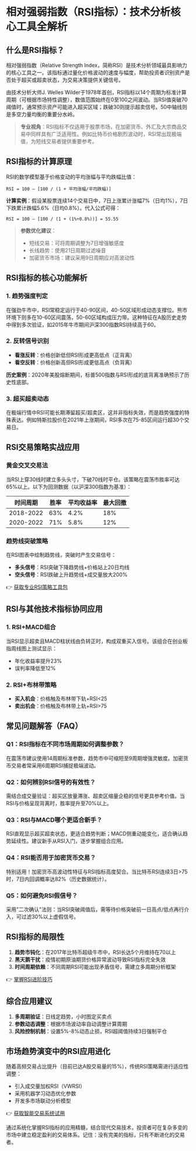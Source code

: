 # 相对强弱指数（RSI指标）：技术分析核心工具全解析

## 什么是RSI指标？
相对强弱指数（Relative Strength Index，简称RSI）是技术分析领域最具影响力的核心工具之一。该指标通过量化价格波动的速度与幅度，帮助投资者识别资产是否处于超买或超卖状态，为交易决策提供关键信号。

由技术分析大师J. Welles Wilder于1978年首创，RSI指标以14个周期为标准计算周期（可根据市场特性调整），数值范围始终在0至100之间波动。当RSI值突破70阈值时，通常预示资产可能进入超买区域；跌破30则提示超卖信号。50中轴线则是多空力量均衡的重要分水岭。

> **专业视角**：RSI指标不仅适用于股票市场，在加密货币、外汇及大宗商品交易中同样具有广泛适用性。例如比特币价格剧烈波动时，RSI常出现极端值，为短线交易者提供重要参考。

## RSI指标的计算原理
RSI的数学模型基于价格变动的平均涨幅与平均跌幅比值：
```
RSI = 100 – [100 / (1 + 平均涨幅/平均跌幅)]
```
**计算实例**：假设某股票连续14个交易日中，7日上涨累计涨幅7%（日均1%），7日下跌累计跌幅5.6%（日均0.8%）。代入公式可得：
```
RSI = 100 – [100 / (1 + (1%÷0.8%))] = 55.55
```
> **参数优化建议**：
> - 短线交易：可将周期调整为7日增强敏感度
> - 长线趋势：使用21日周期过滤噪音
> - 加密货币市场：建议采用9日周期应对高波动性

## RSI指标的核心功能解析
### 1. 趋势强度判定
在强劲牛市中，RSI常稳定运行于40-90区间，40-50区域形成动态支撑位。熊市环境下则多在10-60区间震荡，50-60区域构成压力带。这种特征在A股历史走势中得到多次验证，如2015年牛市期间沪深300指数RSI持续高于60。

### 2. 反转信号识别
- **看涨反转**：价格创新低但RSI形成更高低点（正背离）
- **看空反转**：价格创新高但RSI形成更低高点（负背离）

**历史案例**：2020年美股熔断期间，标普500指数与RSI形成的底背离准确预示了历史性底部。

### 3. 超买超卖动态
在极端行情中RSI可能长期滞留超买/超卖区，这并非指标失效，而是趋势强度的特殊表达。例如特斯拉股价在2021年上涨期间，RSI多次在75-85区间运行超30个交易日。

## RSI交易策略实战应用
### 黄金交叉交易法
当RSI上穿30线时建立多头头寸，下破70线时平仓。该策略在震荡市胜率可达65%以上。以下为回测数据（以沪深300指数为基准）：

| 时间周期 | 胜率 | 平均收益率 | 最大回撤 |
|----------|------|------------|----------|
| 2018-2022 | 63% | 4.2%       | 18%      |
| 2020-2022 | 71% | 5.8%       | 12%      |

### 趋势线突破策略
在RSI图表中绘制趋势线，突破时产生交易信号：
- **多头信号**：RSI突破下降趋势线+价格站上20日均线
- **空头信号**：RSI跌破上升趋势线+成交量放大200%

👉 [获取专业RSI策略工具包](https://bit.ly/okx_welcome)

## RSI与其他技术指标协同应用
### 1. RSI+MACD组合
当RSI显示超卖且MACD柱状线由负转正时，构成双重买入信号。该组合在创业板指周线图上测试显示：
- 年化收益率提升23%
- 误判率降低至12%

### 2. RSI+布林带策略
- **买入机会**：价格触及布林带下轨+RSI<25
- **卖出机会**：价格触及布林带上轨+RSI>75

## 常见问题解答（FAQ）
### Q1：RSI指标在不同市场周期如何调整参数？
在震荡市建议使用14周期标准参数，趋势市中可缩短至9周期增强灵敏度。加密货币交易者常采用6周期RSI捕捉极端波动。

### Q2：如何辨别RSI信号的有效性？
需结合成交量验证：超买区放量滞涨、超卖区缩量企稳的信号更具参考价值。当RSI与价格呈现背离时，胜率提升至70%以上。

### Q3：RSI与MACD哪个更适合新手？
RSI直观显示超买超卖状态，更适合趋势判断；MACD侧重动能变化，适合确认趋势延续性。建议新手从RSI入门，逐步掌握组合应用。

### Q4：RSI能否用于加密货币交易？
特别适用！加密货币高波动性特征与RSI指标高度契合。当比特币RSI连续3日>75时，7日内回调概率达82%（历史数据统计）。

### Q5：如何避免RSI假信号？
采用"二次确认"法则：当RSI突破阈值后，需等待价格突破前一日高点/低点再行介入，可过滤30%以上虚假信号。

## RSI指标的局限性
1. **趋势市钝化**：在2017年比特币超级牛市中，RSI长达5个月维持在70以上
2. **黑天鹅干扰**：疫情初期原油期货价格异常波动导致RSI指标完全失效
3. **时间周期依赖**：不同周期RSI可能出现矛盾信号，需建立多周期分析框架

👉 [掌握RSI进阶技巧](https://bit.ly/okx_welcome)

## 综合应用建议
1. **多周期验证**：日线定趋势，小时图定买卖点
2. **参数动态调整**：根据市场波动率自动调整计算周期
3. **风险控制机制**：设置5%-8%动态止损，RSI超阈值持续3日强制平仓

## 市场趋势演变中的RSI应用进化
随着高频交易占比提升（目前已达A股交易量的15%），传统RSI策略需进行适应性调整：
- 引入成交量加权RSI（VWRSI）
- 采用机器学习动态优化参数
- 开发多市场联动分析模型

👉 [获取智能交易系统试用](https://bit.ly/okx_welcome)

通过系统化掌握RSI指标的应用精髓，结合现代交易技术，投资者可在复杂多变的市场中建立稳定盈利的交易体系。记住：没有完美的指标，只有不断进化的交易者。